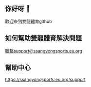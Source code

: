 ## 你好呀 👋
歡迎來到雙龍體育github
## 如何幫助雙龍體育解決問題
聯繫support@ssangyongsports.eu.org
## 幫助中心
https://ssangyongsports.eu.org/support
